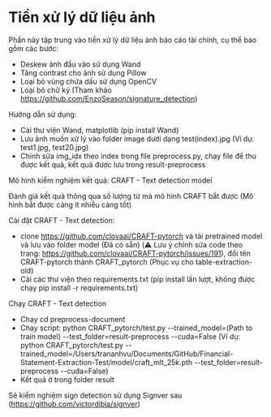 # Tiền xử lý dữ liệu ảnh

Phần này tập trung vào tiền xử lý dữ liệu ảnh báo cáo tài chính, cụ thể bao gồm các bước:
- Deskew ảnh đầu vào sử dụng Wand
- Tăng contrast cho ảnh sử dụng Pillow
- Loại bỏ vùng chứa dấu sử dụng OpenCV
- Loại bỏ chữ ký (Tham khảo https://github.com/EnzoSeason/signature_detection)

Hướng dẫn sử dụng:
- Cài thư viện Wand, matplotlib (pip install Wand)
- Lưu ảnh muốn xử lý vào folder image dưới dạng test(index).jpg (Ví dụ: test1.jpg, test20.jpg)
- Chỉnh sửa img_idx theo index trong file preprocess.py, chạy file để thu được kết quả, kết quả được lưu trong result-preprocess

Mô hình kiểm nghiệm kết quả: CRAFT - Text detection model

Đánh giá kết quả thông qua số lượng từ mà mô hình CRAFT bắt được (Mô hình bắt được càng ít nhiễu càng tốt)

Cài đặt CRAFT - Text detection: 
- clone https://github.com/clovaai/CRAFT-pytorch và tải pretrained model và lưu vào folder model (Đã có sẵn) (⚠️ Lưu ý chỉnh sửa code theo trang: https://github.com/clovaai/CRAFT-pytorch/issues/191), đổi tên CRAFT-pytorch thành CRAFT_pytorch (Phục vụ cho table-extraction-old)
- Cài các thư viện theo requirements.txt (pip install lần lượt, không được chạy pip install -r requirements.txt)

Chạy CRAFT - Text detection
- Chạy cd preprocess-document
- Chạy script: python CRAFT_pytorch/test.py --trained_model=(Path to train model) --test_folder=result-preprocess --cuda=False (Ví dụ: python CRAFT_pytorch/test.py --trained_model=/Users/trananhvu/Documents/GitHub/Financial-Statement-Extraction-Test/model/craft_mlt_25k.pth --test_folder=result-preprocess --cuda=False)
- Kết quả ở trong folder result

Sẽ kiểm nghiệm sign detection sử dụng Signver sau (https://github.com/victordibia/signver)
